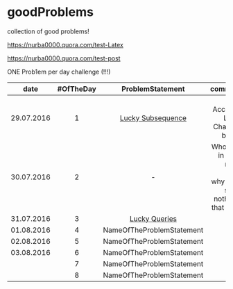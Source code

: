 # goodProblems
collection of good problems!

https://nurba0000.quora.com/test-Latex

https://nurba0000.quora.com/test-post

ONE Prob1em per day challenge (!!!)

|date       |#OfTheDay | ProblemStatement                                                 | comments                 |
|-----------|:--------:|:-------------------:                                             | --------------------------:|
|29.07.2016 |   1      | [Lucky Subsequence](http://codeforces.com/contest/145/problem/C) | First Accepted! Let the Challenge begin!!!|
|30.07.2016 |   2      |  -   | Whole day in health resort. That's why I have solved nothing in that day :P |
|31.07.2016 |   3      | [Lucky Queries](http://codeforces.com/contest/145/problem/E) |  |
| 01.08.2016 |   4      | NameOfTheProblemStatement                                        |         |
| 02.08.2016  |   5      | NameOfTheProblemStatement                                        |         | 
| 03.08.2016  |   6      | NameOfTheProblemStatement                                        |         | 
|           |   7      | NameOfTheProblemStatement                                        |         | 
|           |   8      | NameOfTheProblemStatement                                        |         | 


